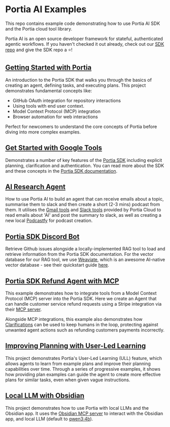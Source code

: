 # Portia AI Examples

This repo contains example code demonstrating how to use Portia AI SDK and the Portia cloud tool library.

Portia AI is an open source developer framework for stateful, authenticated agentic workflows.
If you haven't checked it out already, check out our [SDK repo](https://github.com/portiaAI/portia-sdk-python) and give the SDK repo a ⭐!

## [Getting Started with Portia](https://github.com/portiaAI/portia-agent-examples/tree/main/getting-started/)

An introduction to the Portia SDK that walks you through the basics of creating an agent, defining tasks, and executing plans.
This project demonstrates fundamental concepts like:

- GitHub OAuth integration for repository interactions
- Using tools with end user context.
- Model Context Protocol (MCP) integration
- Browser automation for web interactions

Perfect for newcomers to understand the core concepts of Portia before diving into more complex examples.


## [Get Started with Google Tools](https://github.com/portiaAI/portia-agent-examples/tree/main/get-started-google-tools/)

Demonstrates a number of key features of the [Portia SDK](https://github.com/portiaAI/portia-sdk-python) including explicit planning, clarification and authentication. You can read more about the SDK and these concepts in the [Portia SDK documentation](https://docs.portialabs.ai/SDK/portia).

## [AI Research Agent](https://github.com/portiaAI/portia-agent-examples/tree/main/ai-research-agent/)

How to use Portia AI to build an agent that can receive emails about a topic, summarise them to slack and then create a short (2-3 mins) podcast from them. It utilises the [Gmail tools](https://docs.portialabs.ai/gmail-tools) and [Slack tools](https://docs.portialabs.ai/portia-tools/slack/) provided by Portia Cloud to read emails about 'AI' and post the summary to slack, as well as creating a new local [Podcastfy](https://github.com/souzatharsis/podcastfy/tree/main) for podcast creation.

## [Portia SDK Discord Bot](https://github.com/portiaAI/portia-agent-examples/tree/main/discord-knowledge-bot/)

Retrieve Github issues alongside a locally-implemented RAG tool to load and retrieve information from the Portia SDK documentation. For the vector database for our RAG tool, we use [Weaviate](https://weaviate.io/), which is an awesome AI-native vector database - see their quickstart guide [here](https://weaviate.io/developers/weaviate/quickstart).


## [Portia SDK Refund Agent with MCP](https://github.com/portiaAI/portia-agent-examples/tree/main/refund-agent-mcp/)

This example demonstrates how to integrate tools from a Model Context Protocol (MCP) server into the Portia SDK. Here we create an Agent that can handle customer service refund requests using a Stripe integration via their [MCP server](https://github.com/stripe/agent-toolkit/tree/main/modelcontextprotocol).

Alongside MCP integrations, this example also demonstrates how [Clarifications](https://docs.portialabs.ai/understand-clarifications) can be used to keep humans in the loop, protecting against unwanted agent actions such as refunding customers payments incorrectly.

## [Improving Planning with User-Led Learning](https://github.com/portiaAI/portia-agent-examples/tree/main/improving-planning-with-ull/)

This project demonstrates Portia's User-Led Learning (ULL) feature, which allows agents to learn from example plans and improve their planning capabilities over time. Through a series of progressive examples, it shows how providing plan examples can guide the agent to create more effective plans for similar tasks, even when given vague instructions.

## [Local LLM with Obsidian](https://github.com/portiaAI/portia-agent-examples/tree/main/local-llm/)

This project demonstrates how to use Portia with local LLMs and the Obsidian app. It uses the [Obsidian MCP server](https://github.com/StevenStavrakis/obsidian-mcp) to interact with the Obsidian app, and local LLM (default to [qwen3:4b](https://ollama.com/models/qwen3:4b)).
